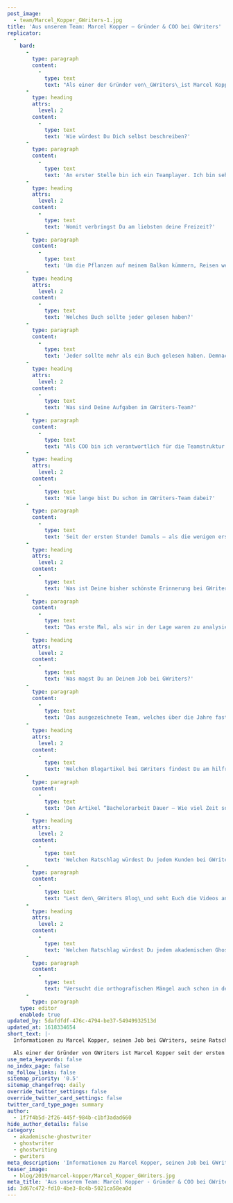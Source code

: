 ```yaml
---
post_image:
  - team/Marcel_Kopper_GWriters-1.jpg
title: 'Aus unserem Team: Marcel Kopper – Gründer & COO bei GWriters'
replicator:
  -
    bard:
      -
        type: paragraph
        content:
          -
            type: text
            text: "Als einer der Gründer von\_GWriters\_ist Marcel Kopper seit der ersten Stunde des Unternehmens dabei. Heute kümmert er sich unter vielen anderen Aufgaben darum,\_das GWriters Team\_auszubauen, unsere operativen Prozesse zu gestalten und zu optimieren sowie die Verantwortung dafür zu tragen, dass unsere Kunden einen hervorragenden Service und optimale Unterstützung erhalten."
      -
        type: heading
        attrs:
          level: 2
        content:
          -
            type: text
            text: 'Wie würdest Du Dich selbst beschreiben?'
      -
        type: paragraph
        content:
          -
            type: text
            text: 'An erster Stelle bin ich ein Teamplayer. Ich bin sehr geduldig und (fast) immer gut gelaunt. Das Ghostwriting liegt mir natürlich sehr am Herzen, aber noch mehr, dass wir Studenten und angehenden Akademikern die optimale Unterstützung bieten und diesen beim Erreichen ihrer persönlichen Ziele kompetent zur Seite stehen können.'
      -
        type: heading
        attrs:
          level: 2
        content:
          -
            type: text
            text: 'Womit verbringst Du am liebsten deine Freizeit?'
      -
        type: paragraph
        content:
          -
            type: text
            text: 'Um die Pflanzen auf meinem Balkon kümmern, Reisen wenn ich die Möglichkeit habe, Lesen und ansonsten alles an deutscher Satire verschlingen, was mir in die Finger kommt.'
      -
        type: heading
        attrs:
          level: 2
        content:
          -
            type: text
            text: 'Welches Buch sollte jeder gelesen haben?'
      -
        type: paragraph
        content:
          -
            type: text
            text: 'Jeder sollte mehr als ein Buch gelesen haben. Demnach erlaube ich mir drei Bücher anzugeben: “How to Win Friends and Influence People” von Dale Carnegie, “Emotional Intelligence” von Daniel Goleman und “Die Verwandlung” von Kafka für alle, die wie ich damals in der Schule Effi Briest anstatt “Die Verwandlung” lesen mussten.'
      -
        type: heading
        attrs:
          level: 2
        content:
          -
            type: text
            text: 'Was sind Deine Aufgaben im GWriters-Team?'
      -
        type: paragraph
        content:
          -
            type: text
            text: "Als COO bin ich verantwortlich für die Teamstruktur und strategische Planung des operativen Geschäfts. Dabei arbeite ich eng mit dem Gründerteam zusammen und bekomme unheimliche Unterstützung durch die Zuarbeit von unserer Teamleiterin\_Frau Milena Fischer. Außerdem liebe ich die Arbeit an unserem Blog, in dem ich regelmäßig neue Videos über die Arbeit unserer Ghostwriter und über unsere Erfahrungen mit wissenschaftlichen Arbeiten veröffentliche."
      -
        type: heading
        attrs:
          level: 2
        content:
          -
            type: text
            text: 'Wie lange bist Du schon im GWriters-Team dabei?'
      -
        type: paragraph
        content:
          -
            type: text
            text: 'Seit der ersten Stunde! Damals – als die wenigen ersten Projekte noch mit Excel und Outlook organisiert werden mussten und Rechnungen händisch erstellt wurden.'
      -
        type: heading
        attrs:
          level: 2
        content:
          -
            type: text
            text: 'Was ist Deine bisher schönste Erinnerung bei GWriters?'
      -
        type: paragraph
        content:
          -
            type: text
            text: "Das erste Mal, als wir in der Lage waren zu analysieren, welche Aufträge aus Weiterempfehlungen kommen. Die Quote lag schon damals bereits bei über 20% und das bei einem Service, bei dem viele Kunden anonym bleiben möchten. Darauf waren und sind wir auch heute im gesamten Team stolz, da es zeigt wie sehr unsere Kunden den Service zu schätzen wissen. Deshalb möchte ich mich an dieser Stelle auch noch einmal herzlich bei alle Bestandskunden bedanken, die uns über die Jahre so viel Vertrauen geschenkt haben. Ich hoffe, dass Ihr Eure\_GWriters Erfahrung\_nicht bereut!"
      -
        type: heading
        attrs:
          level: 2
        content:
          -
            type: text
            text: 'Was magst Du an Deinem Job bei GWriters?'
      -
        type: paragraph
        content:
          -
            type: text
            text: 'Das ausgezeichnete Team, welches über die Jahre fast zur Familie geworden ist.'
      -
        type: heading
        attrs:
          level: 2
        content:
          -
            type: text
            text: 'Welchen Blogartikel bei GWriters findest Du am hilfreichsten und warum?'
      -
        type: paragraph
        content:
          -
            type: text
            text: 'Den Artikel “Bachelorarbeit Dauer – Wie viel Zeit sollte ich mir einplanen?” in Verbindung mit dem Artikel “Wie Du wissenschaftliche Arbeiten in wenigen Tagen schreibst (ohne dabei verrückt zu werden)“. Diese Artikel hätte ich gerne selbst vor meiner Bachelorarbeit gelesen und hätte mir damit sicherlich noch etwas mehr Stress und Mühe gespart. Gerade die Checkliste gibt einem einen angemessenen Überblick, was man zu beachten hat. Wenn ich selbst noch einmal eine Bachelorarbeit schreiben müsste, würde ich die Liste mit den Vorgaben meiner Hochschulen vervollständigen und könnte mich dann wunderbar daran entlanghangeln.'
      -
        type: heading
        attrs:
          level: 2
        content:
          -
            type: text
            text: 'Welchen Ratschlag würdest Du jedem Kunden bei GWriters geben?'
      -
        type: paragraph
        content:
          -
            type: text
            text: "Lest den\_GWriters Blog\_und seht Euch die Videos an. Verfasst das initiale Briefing für Euren Ghostwriter so präzise wie möglich und lasst keine Informationen aus. Auf dem Briefing basiert der gesamte Ghostwriting-Auftrag."
      -
        type: heading
        attrs:
          level: 2
        content:
          -
            type: text
            text: 'Welchen Ratschlag würdest Du jedem akademischen Ghostwriter bei GWriters geben?'
      -
        type: paragraph
        content:
          -
            type: text
            text: "Versucht die orthografischen Mängel auch schon in den ersten Arbeitsversionen auf ein Minimum zu reduzieren. Der Lektor wird sich zwar am Ende noch einmal darum kümmern, jedoch macht es immer einen besseren Eindruck beim Kunden (und verbessert auch eure interne Bewertung bei\_GWriters), wenn ihr über den Inhalt hinaus auch Orthografie und Format bereits in den Teillieferungen überarbeitet."
      -
        type: paragraph
    type: editor
    enabled: true
updated_by: 5dafdfdf-476c-4794-be37-54949932513d
updated_at: 1618334654
short_text: |-
  Informationen zu Marcel Kopper, seinen Job bei GWriters, seine Ratschläge an akademische Ghostwriter & Kunden der Ghostwriter-Agentur GWriters.

  Als einer der Gründer von GWriters ist Marcel Kopper seit der ersten Stunde des Unternehmens dabei. Heute kümmert er sich unter vielen anderen Aufgaben darum, das GWriters Team auszubauen, unsere operativen Prozesse zu gestalten und zu optimieren sowie die Verantwortung dafür zu tragen, dass unsere Kunden einen hervorragenden Service und optimale Unterstützung erhalten.
use_meta_keywords: false
no_index_page: false
no_follow_links: false
sitemap_priority: '0.5'
sitemap_changefreq: daily
override_twitter_settings: false
override_twitter_card_settings: false
twitter_card_type_page: summary
author:
  - 1f7f4b5d-2f26-445f-984b-c1bf3adad660
hide_author_details: false
category:
  - akademische-ghostwriter
  - ghostwriter
  - ghostwriting
  - gwriters
meta_description: 'Informationen zu Marcel Kopper, seinen Job bei GWriters, seine Ratschläge an akademische Ghostwriter & Kunden der Ghostwriter-Agentur GWriters.'
teaser_image:
  - blog/2019/marcel-kopper/Marcel_Kopper_GWriters.jpg
meta_title: 'Aus unserem Team: Marcel Kopper - Gründer & COO bei GWriters • GWriters.de'
id: 3d67c472-fd10-4be3-8c4b-5021ca58ea0d
---
```

